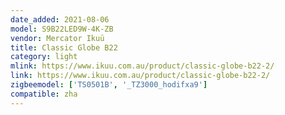 ```yaml
---
date_added: 2021-08-06
model: S9B22LED9W-4K-ZB
vendor: Mercator Ikuü
title: Classic Globe B22
category: light
mlink: https://www.ikuu.com.au/product/classic-globe-b22-2/
link: https://www.ikuu.com.au/product/classic-globe-b22-2/
zigbeemodel: ['TS0501B', '_TZ3000_hodifxa9']
compatible: zha
---
```




